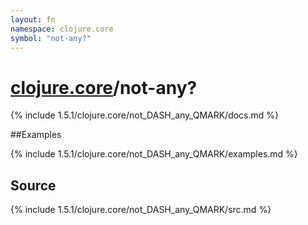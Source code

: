 ```yaml
---
layout: fn
namespace: clojure.core
symbol: "not-any?"
---
```


# [clojure.core](../)/not-any?

{% include 1.5.1/clojure.core/not_DASH_any_QMARK/docs.md %}

##Examples

{% include 1.5.1/clojure.core/not_DASH_any_QMARK/examples.md %}
## Source
{% include 1.5.1/clojure.core/not_DASH_any_QMARK/src.md %}


